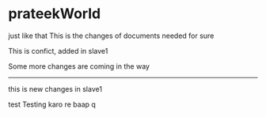 # prateekWorld 
just like that
This is the changes of documents needed for sure


This is confict, added in slave1

Some more changes are coming in the way
*****************
this is new changes in slave1

test
  Testing karo re  baap q	